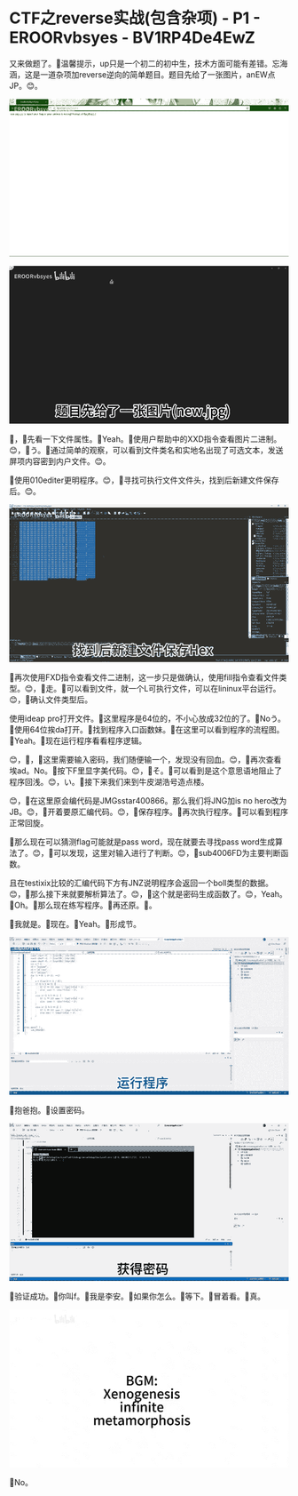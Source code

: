 # CTF之reverse实战(包含杂项) - P1 - EROORvbsyes - BV1RP4De4EwZ

又来做题了。🎼温馨提示，up只是一个初二的初中生，技术方面可能有差错。忘海涵，这是一道杂项加reverse逆向的简单题目。题目先给了一张图片，anEW点JP。😊。



![](img/733537e6183e4749c35737d6dbed5ade_1.png)

![](img/733537e6183e4749c35737d6dbed5ade_2.png)

🎼，🎼先看一下文件属性。🎼Yeah。🎼使用户帮助中的XXD指令查看图片二进制。😊，🎼う。🎼通过简单的观察，可以看到文件类名和实地名出现了可选文本，发送屏项内容密到内户文件。😊。

🎼使用010editer更明程序。😊，🎼寻找可执行文件文件头，找到后新建文件保存后。😊。

![](img/733537e6183e4749c35737d6dbed5ade_4.png)

🎼再次使用FXD指令查看文件二进制，这一步只是做确认，使用fill指令查看文件类型。😊，🎼走。🎼可以看到文件，就一个L可执行文件，可以在lininux平台运行。😊，🎼确认文件类型后。

使用ideap pro打开文件。🎼这里程序是64位的，不小心放成32位的了。🎼Noう。🎼使用64位挨da打开。🎼找到程序入口函数妹。🎼在这里可以看到程序的流程图。🎼Yeah。🎼现在运行程序看看程序逻辑。

😊，🎼，🎼这里需要输入密码，我们随便输一个，发现没有回血。😊，🎼再次查看埃ad。No。🎼按下F里显字美代码。😊，🎼そ。🎼可以看到是这个意思语地阻止了程序回浅。😊，い。🎼接下来我们来到牛皮湖浩号造点楼。

😊，🎼在这里原会编代码是JMGsstar400866。那么我们将JNG加is no hero改为JB。😊，🎼开着要原汇编代码。😊，🎼保存程序。🎼再次执行程序。🎼可以看到程序正常回旋。

🎼那么现在可以猜测flag可能就是pass word，现在就要去寻找pass word生成算法了。😊，🎼可以发现，这里对输入进行了判断。😊，🎼sub4006FD为主要判断函数。

且在testixix比较的汇编代码下方有JNZ说明程序会返回一个boll类型的数据。😊，🎼那么接下来就要解析算法了。😊，🎼这个就是密码生成函数了。😊，Yeah。🎼Oh。🎼那么现在练写程序。🎼再还原。🎼。

🎼我就是。🎼现在。🎼Yeah。🎼形成节。

![](img/733537e6183e4749c35737d6dbed5ade_6.png)

🎼抱爸抱。🎼设置密码。

![](img/733537e6183e4749c35737d6dbed5ade_8.png)

🎼验证成功。🎼你叫f。🎼我是李安。🎼如果你怎么。🎼等下。🎼冒着看。🎼真。

![](img/733537e6183e4749c35737d6dbed5ade_10.png)

🎼No。